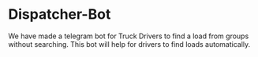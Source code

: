 # Dispatcher-Bot
We have made a telegram bot for Truck Drivers to find a load from groups without searching. This bot will help for drivers to find loads automatically. 
